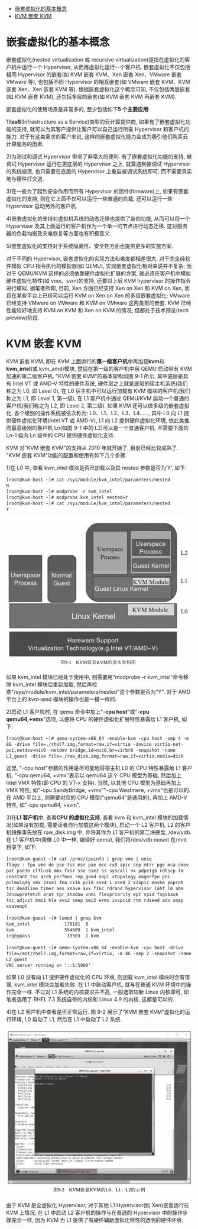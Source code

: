 
<!-- @import "[TOC]" {cmd="toc" depthFrom=1 depthTo=6 orderedList=false} -->

<!-- code_chunk_output -->

- [嵌套虚拟化的基本概念](#嵌套虚拟化的基本概念)
- [KVM 嵌套 KVM](#kvm-嵌套-kvm)

<!-- /code_chunk_output -->

# 嵌套虚拟化的基本概念

嵌套虚拟化(nested virtualization 或 recursive virtualization)是指在虚拟化的客户机中运行一个 Hypervisor, 从而再虚拟化运行一个客户机. 嵌套虚拟化不仅包括相同 Hypervisor 的嵌套(如 KVM 嵌套 KVM、Xen 嵌套 Xen、VMware 嵌套 VMware 等), 也包括不同 Hypervisor 的相互嵌套(如 VMware 嵌套 KVM、KVM 嵌套 Xen、Xen 嵌套 KVM 等). 根据嵌套虚拟化这个概念可知, 不仅包括两层嵌套(如 KVM 嵌套 KVM), 还包括多层的嵌套(如 KVM 嵌套 KVM 再嵌套 KVM).

嵌套虚拟化的使用场景是非常多的, 至少包括如下**5 个主要应用**:

1)**IaaS**(Infrastructure as a Service)类型的云计算提供商, 如果有了嵌套虚拟化功能的支持, 就可以为其客户提供让客户可以自己运行所需 Hypervisor 和客户机的能力. 对于有这类需求的客户来说, 这样的嵌套虚拟化能力会成为吸引他们购买云计算服务的因素.

2)为测试和调试 Hypervisor 带来了非常大的便利. 有了嵌套虚拟化功能的支持, 被调试 Hypervisor 运行在更底层的 Hypervisor 之上, 就算遇到被调试 Hypervisor 的系统崩溃, 也只需要在底层的 Hypervisor 上重启被调试系统即可, 而不需要真实地与硬件打交道.

3)在一些为了起到安全作用而带有 Hypervisor 的固件(firmware)上, 如果有嵌套虚拟化的支持, 则在它上面不仅可以运行一些普通的负载, 还可以运行一些 Hypervisor 启动另外的客户机.

4)嵌套虚拟化的支持对虚拟机系统的动态迁移也提供了新的功能, 从而可以将一个 Hypervisor 及其上面运行的客户机作为一个单一的节点进行动态迁移. 这对服务器的负载均衡及灾难恢复等方面也有积极意义.

5)嵌套虚拟化的支持对于系统隔离性、安全性方面也提供更多的实施方案.

对于不同的 Hypervisor, 嵌套虚拟化的实现方法和难度都相差很大. 对于完全纯软件模拟 CPU 指令执行的模拟器(如 QEMU), 实现嵌套虚拟化相对来说并不复杂; 而对于 QEMU/KVM 这样的必须依靠硬件虚拟化扩展的方案, 就必须在客户机中模拟硬件虚拟化特性(如 vmx、svm)的支持, 还要对上层 KVM hypervisor 的操作指令进行模拟. 据笔者所知, 目前, Xen 方面已经支持 Xen on Xen 和 KVM on Xen, 而且在某些平台上已经可以运行 KVM on Xen on Xen 的多级嵌套虚拟化; VMware 已经支持 VMware on VMware 和 KVM on VMware 这两类型的嵌套. KVM 已经性能较好地支持 KVM on KVM 和 Xen on KVM 的情况, 但都处于技术预览(tech preview)阶段.

# KVM 嵌套 KVM

KVM 嵌套 KVM, 即在 KVM 上面运行的**第一级客户机**中再加载**kvm**和**kvm_intel**(或 kvm_amd)模块, 然后在第一级的客户机中用 QEMU 启动带有 KVM 加速的第二级客户机. "KVM 嵌套 KVM"的基本架构如图 9-1 所示, 其中底层是具有 Intel VT 或 AMD-V 特性的硬件系统, 硬件层之上就是底层的宿主机系统(我们称之为 L0, 即 Level 0), 在 L0 宿主机中可以运行加载有 KVM 模块的客户机(我们称之为 L1, 即 Level 1, 第一级), 在 L1 客户机中通过 QEMU/KVM 启动一个普通的客户机(我们称之为 L2, 即 Level 2, 第二级). 如果 KVM 还可以做多级的嵌套虚拟化, 各个级别的操作系统被依次称为: L0、L1、L2、L3、L4……, 其中 L0 向 L1 提供硬件虚拟化环境(Intel VT 或 AMD-V), L1 向 L2 提供硬件虚拟化环境, 依此类推. 而最高级别的客户机 Ln(如图 9-1 中的 L2)可以是一个普通客户机, 不需要下面的 Ln\-1 级向 Ln 级中的 CPU 提供硬件虚拟化支持.

KVM 对"KVM 嵌套 KVM"的支持从 2010 年就开始了, 目前已经比较成熟了. "KVM 嵌套 KVM"功能的配置和使用有如下几个步骤.

1)在 L0 中, 查看 kvm_intel 模块是否已加载以及其 nested 参数是否为‘Y’, 如下:

```
[root@kvm-host ~]# cat /sys/module/kvm_intel/parameters/nested
N
[root@kvm-host ~]# modprobe -r kvm_intel
[root@kvm-host ~]# modprobe kvm_intel nested=Y
[root@kvm-host ~]# cat /sys/module/kvm_intel/parameters/nested
Y
```

![](./images/2019-05-29-16-30-14.png)

如果 kvm_intel 模块已经处于使用中, 则需要用"modprobe \-r kvm_intel"命令移除 kvm_intel 模块后重新加载, 然后再检查"/sys/module/kvm_intel/parameters/nested"这个参数是否为"Y". 对于 AMD 平台上的 kvm\-amd 模块的操作也是一模一样的.

2)启动 L1 客户机时, 在 qemu 命令中加上"\-**cpu host**"或"\-**cpu qemu64,\+vmx**"选项, 以便将 CPU 的硬件虚拟化扩展特性暴露给 L1 客户机, 如下:

```
[root@kvm-host ~]# qemu-system-x86_64 -enable-kvm -cpu host -smp 4 -m 8G -drive file=./rhel7.img,format=raw,if=virtio -device virtio-net-pci,netdev=nic0 -netdev bridge,id=nic0,br=virbr0 -snapshot -name L1_guest -drive file=./raw_disk.img,format=raw,if=virtio,media=disk
```

这里, "\-cpu host"参数的作用是尽可能地将宿主机 L0 的 CPU 特性暴露给 L1 客户机; "\-cpu qemu64, \+vmx"表示以 qemu64 这个 CPU 模型为基础, 然后加上 Intel VMX 特性(即 CPU 的 VT-x 支持). 当然, 以其他 CPU 模型为基础再加上 VMX 特性, 如"\-cpu SandyBridge, \+vmx""\-cpu Westmere, \+vmx"也是可以的. 在 AMD 平台上, 则需要对应的 CPU 模型("qemu64"是通用的), 再加上 AMD\-V 特性, 如"\-cpu qemu64, \+svm".

3)在**L1 客户机**中, 查看**CPU 的虚拟化支持**, 查看 kvm 和 kvm_intel 模块的加载情况(如果没有加载, 需要读者自行加载这两个模块), 启动一个 L2 客户机, L2 的客户机镜像事先放在 raw_disk.img 中, 并将其作为 L1 客户机的第二块硬盘, /dev/vdb. 在 L1 客户机中(需像 L0 中一样, 编译好 qemu), 我们将/dev/vdb mount 在/mnt 目录下, 如下:

```
[root@kvm-guest ~]# cat /proc/cpuinfo | grep vmx | uniq
flags : fpu vme de pse tsc msr pae mce cx8 apic sep mtrr pge mca cmov pat pse36 clflush mmx fxsr sse sse2 ss syscall nx pdpe1gb rdtscp lm constant_tsc arch_perfmon rep_good nopl xtopology eagerfpu pni pclmulqdq vmx ssse3 fma cx16 pcid sse4_1 sse4_2 x2apic movbe popcnt tsc_deadline_timer aes xsave avx f16c rdrand hypervisor lahf_lm abm 3dnowprefetch arat tpr_shadow vnmi flexpriority ept vpid fsgsbase tsc_adjust bmi1 hle avx2 smep bmi2 erms invpcid rtm rdseed adx smap xsaveopt

[root@kvm-guest ~]# lsmod | grep kvm
kvm_intel             170181  0
kvm                   554609  1 kvm_intel
irqbypass              13503  1 kvm

[root@kvm-guest ~]# qemu-system-x86_64 -enable-kvm -cpu host -drive file=/mnt/rhel7.img,format=raw,if=virtio, -m 4G -smp 2 -snapshot -name L2_guest
VNC server running on ‘::1:5900'
```

如果 L0 没有向 L1 提供硬件虚拟化的 CPU 环境, 则加载 kvm_intel 模块时会有错误, kvm_intel 模块会加载失败. 在 L1 中启动客户机, 就与在普通 KVM 环境中的操作完全一样. 不过对 L1 系统的内核要求并不高, 一般选取较新 Linux 内核即可, 如笔者选用了 RHEL 7.3 系统自带的内核和 Linux 4.9 的内核, 这都是可以的.

4)在 L2 客户机中查看是否正常运行. 图 9\-2 展示了"KVM 嵌套 KVM"虚拟化的运行环境, L0 启动了 L1, 然后在 L1 中启动了 L2 系统.

![](./images/2019-05-29-16-31-25.png)

由于 KVM 是全虚拟化 Hypervisor, 对于其他 L1 Hypervisor(如 Xen)嵌套运行在 KVM 上情况, 在 L1 中启动 L2 客户机的操作与在普通的 Hypervisor 中的操作步骤完全一样, 因为 KVM 为 L1 提供了有硬件辅助虚拟化特性的透明的硬件环境.
